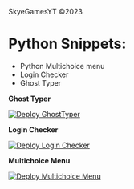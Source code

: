 SkyeGamesYT ©2023

# Python Snippets:
- Python Multichoice menu
- Login Checker
- Ghost Typer

**Ghost Typer**

[![Deploy GhostTyper](https://camo.githubusercontent.com/de8d18f58a5c013d803964424dc10e4276d57c2d9f7d2bd5ce2ffa127d6e832c/68747470733a2f2f62696e6261736862616e616e612e6769746875622e696f2f6465706c6f792d627574746f6e732f627574746f6e732f72656d6164652f7265706c69742e737667)](https://github.com/SkyeGamesYT/RandomPythonThingies/blob/main/GhostTyper.py)

**Login Checker**

[![Deploy Login Checker](https://camo.githubusercontent.com/de8d18f58a5c013d803964424dc10e4276d57c2d9f7d2bd5ce2ffa127d6e832c/68747470733a2f2f62696e6261736862616e616e612e6769746875622e696f2f6465706c6f792d627574746f6e732f627574746f6e732f72656d6164652f7265706c69742e737667)](https://github.com/SkyeGamesYT/RandomPythonThingies/blob/main/LoginDevice.py)

**Multichoice Menu**

[![Deploy Multichoice Menu](https://camo.githubusercontent.com/de8d18f58a5c013d803964424dc10e4276d57c2d9f7d2bd5ce2ffa127d6e832c/68747470733a2f2f62696e6261736862616e616e612e6769746875622e696f2f6465706c6f792d627574746f6e732f627574746f6e732f72656d6164652f7265706c69742e737667)](https://github.com/SkyeGamesYT/RandomPythonThingies/blob/main/MultiChoiceMenu.py)
